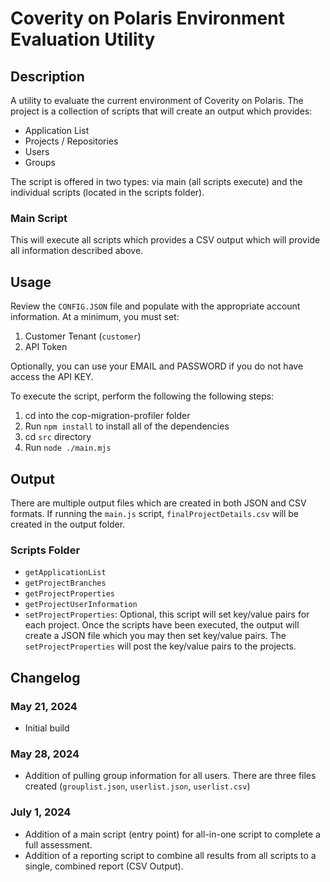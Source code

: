 # Coverity on Polaris Environment Evaluation Utility

## Description

A utility to evaluate the current environment of Coverity on Polaris. The project is a collection of scripts that will create an output which provides:

- Application List
- Projects / Repositories
- Users
- Groups

The script is offered in two types: via main (all scripts execute) and the individual scripts (located in the scripts folder).

### Main Script
This will execute all scripts which provides a CSV output which will provide all information described above.

## Usage

Review the `CONFIG.JSON` file and populate with the appropriate account information. At a minimum, you must set:

1. Customer Tenant (`customer`)
2. API Token

Optionally, you can use your EMAIL and PASSWORD if you do not have access the API KEY.

To execute the script, perform the following the following steps:

1.  cd into the cop-migration-profiler folder
2.  Run `npm install` to install all of the dependencies
3.  cd `src` directory
4.  Run `node ./main.mjs`

## Output

There are multiple output files which are created in both JSON and CSV formats. If running the `main.js` script, `finalProjectDetails.csv` will be created in the output folder.


### Scripts Folder

- `getApplicationList`
- `getProjectBranches`
- `getProjectProperties`
- `getProjectUserInformation`
- `setProjectProperties`: Optional, this script will set key/value pairs for each project. Once the scripts have been executed, the output will create a JSON file which you may then set key/value pairs. The `setProjectProperties` will post the key/value pairs to the projects.

## Changelog

### May 21, 2024
- Initial build

### May 28, 2024
- Addition of pulling group information for all users. There are three files created (`grouplist.json`, `userlist.json`, `userlist.csv`)

### July 1, 2024
- Addition of a main script (entry point) for all-in-one script to complete a full assessment.
- Addition of a reporting script to combine all results from all scripts to a single, combined report (CSV Output).
